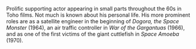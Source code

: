 <!-- Wataru Omae -->

Prolific supporting actor appearing in small parts throughout the 60s in Toho films. Not much is known about his personal life. His more prominent roles are as a satellite engineer in the beginning of _Dogora, the Space Monster_ (1964), an air traffic controller in _War of the Gargantuas_ (1966), and as one of the first victims of the giant cuttlefish in _Space Amoeba_ (1970).